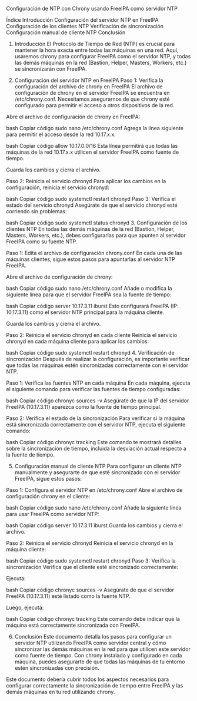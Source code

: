 Configuración de NTP con Chrony usando FreeIPA como servidor NTP

Índice
Introducción
Configuración del servidor NTP en FreeIPA
Configuración de los clientes NTP
Verificación de sincronización
Configuración manual de cliente NTP
Conclusión
1. Introducción
El Protocolo de Tiempo de Red (NTP) es crucial para mantener la hora exacta entre todas las máquinas en una red. Aquí, usaremos chrony para configurar FreeIPA como el servidor NTP, y todas las demás máquinas en la red (Bastion, Helper, Masters, Workers, etc.) se sincronizarán con FreeIPA.

2. Configuración del servidor NTP en FreeIPA
Paso 1: Verifica la configuración del archivo de chrony en FreeIPA
El archivo de configuración de chrony en el servidor FreeIPA se encuentra en /etc/chrony.conf. Necesitamos asegurarnos de que chrony esté configurado para permitir el acceso a otros dispositivos de la red.

Abre el archivo de configuración de chrony en FreeIPA:

bash
Copiar código
sudo nano /etc/chrony.conf
Agrega la línea siguiente para permitir el acceso desde la red 10.17.x.x:

bash
Copiar código
allow 10.17.0.0/16
Esta línea permitirá que todas las máquinas de la red 10.17.x.x utilicen el servidor FreeIPA como fuente de tiempo.

Guarda los cambios y cierra el archivo.

Paso 2: Reinicia el servicio chronyd
Para aplicar los cambios en la configuración, reinicia el servicio chronyd:

bash
Copiar código
sudo systemctl restart chronyd
Paso 3: Verifica el estado del servicio chronyd
Asegúrate de que el servicio chronyd esté corriendo sin problemas:

bash
Copiar código
sudo systemctl status chronyd
3. Configuración de los clientes NTP
En todas las demás máquinas de la red (Bastion, Helper, Masters, Workers, etc.), debes configurarlas para que apunten al servidor FreeIPA como su fuente NTP.

Paso 1: Edita el archivo de configuración chrony.conf
En cada una de las máquinas clientes, sigue estos pasos para apuntarlas al servidor NTP FreeIPA.

Abre el archivo de configuración de chrony:

bash
Copiar código
sudo nano /etc/chrony.conf
Añade o modifica la siguiente línea para que el servidor FreeIPA sea la fuente de tiempo:

bash
Copiar código
server 10.17.3.11 iburst
Esto configurará FreeIPA (IP: 10.17.3.11) como el servidor NTP principal para la máquina cliente.

Guarda los cambios y cierra el archivo.

Paso 2: Reinicia el servicio chronyd en cada cliente
Reinicia el servicio chronyd en cada máquina cliente para aplicar los cambios:

bash
Copiar código
sudo systemctl restart chronyd
4. Verificación de sincronización
Después de realizar la configuración, es importante verificar que todas las máquinas estén sincronizadas correctamente con el servidor NTP.

Paso 1: Verifica las fuentes NTP en cada máquina
En cada máquina, ejecuta el siguiente comando para verificar las fuentes de tiempo configuradas:

bash
Copiar código
chronyc sources -v
Asegúrate de que la IP del servidor FreeIPA (10.17.3.11) aparezca como la fuente de tiempo principal.

Paso 2: Verifica el estado de la sincronización
Para verificar si la máquina está sincronizada correctamente con el servidor NTP, ejecuta el siguiente comando:

bash
Copiar código
chronyc tracking
Este comando te mostrará detalles sobre la sincronización de tiempo, incluida la desviación actual respecto a la fuente de tiempo.

5. Configuración manual de cliente NTP
Para configurar un cliente NTP manualmente y asegurarte de que esté sincronizado con el servidor FreeIPA, sigue estos pasos:

Paso 1: Configura el servidor NTP en /etc/chrony.conf
Abre el archivo de configuración chrony en el cliente:

bash
Copiar código
sudo nano /etc/chrony.conf
Añade la siguiente línea para usar FreeIPA como servidor NTP:

bash
Copiar código
server 10.17.3.11 iburst
Guarda los cambios y cierra el archivo.

Paso 2: Reinicia el servicio chronyd
Reinicia el servicio chronyd en la máquina cliente:

bash
Copiar código
sudo systemctl restart chronyd
Paso 3: Verifica la sincronización
Verifica que el cliente esté sincronizado correctamente:

Ejecuta:

bash
Copiar código
chronyc sources -v
Asegúrate de que el servidor FreeIPA (10.17.3.11) esté listado como la fuente NTP.

Luego, ejecuta:

bash
Copiar código
chronyc tracking
Este comando debe indicar que la máquina está correctamente sincronizada con FreeIPA.

6. Conclusión
Este documento detalla los pasos para configurar un servidor NTP utilizando FreeIPA como servidor central y cómo sincronizar las demás máquinas en la red para que utilicen este servidor como fuente de tiempo. Con chrony instalado y configurado en cada máquina, puedes asegurarte de que todas las máquinas de tu entorno estén sincronizadas con precisión.

Este documento debería cubrir todos los aspectos necesarios para configurar correctamente la sincronización de tiempo entre FreeIPA y las demás máquinas en tu red utilizando chrony.